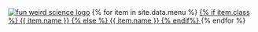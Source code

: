 <div class = 'menu-bar'>
  <i class = 'icon icon-menu' aria-hidden = 'true'></i>
</div>
<div class = 'before'></div>
<div class = 'full'>
    <div class = 'drop'>
     <div class = 'closes'>
      <i class = 'icon icon-close' aria-hidden = 'true'></i>
     </div>
     <a href='{{ "/" | relative_url}}'><img class = 'logo' src = '{{site.baseurl}}/assets/logo.png' alt = 'fun weird science logo'></a>
    {% for item in site.data.menu %}
      <a href="{% if item.url %} 
        {{ item.url }} 
      {% else %}
        {{site.baseurl}}/{{ item.name | replace: ' ', '-' | downcase }}
      {% endif %}"
      {% if item.external %} 
        target = '_blank' rel='noopener' 
      {% endif%}>
        {% if item.class %} 
          <span class = '{{ item.class }}'>{{ item.name }}</span>
        {% else %}
          {{ item.name }}
        {% endif%}
      </a>
    {% endfor %}
    </div>
</div>

